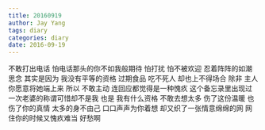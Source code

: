 ```yaml
---
title: 20160919
author: Jay Yang
tags: diary
categories: diary
date: 2016-09-19
---
```


不敢打出电话
怕电话那头的你不如我般期待
怕打扰
怕不被欢迎
忍着阵阵的如潮思念
其实是因为
我没有平等的资格
过期食品
吃不死人
却也上不得场合
除非
主人你愿意将她端上来
所以
不敢主动
连回应都觉得是一种愧疚
这个备忘录里出现过一次老婆的称谓可惜却不是我
也是
我有什么资格
不敢去想太多
伤了这份温暖
也伤了你的真情
太多的身不由己
口口声声为你着想
却又织了一张情意绵绵的网
网住你的时候又愧疚难当
好愁啊
